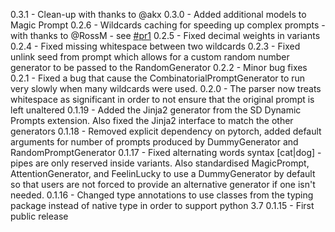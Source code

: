 0.3.1 - Clean-up with thanks to @akx
0.3.0 - Added additional models to Magic Prompt
0.2.6 - Wildcards caching for speeding up complex prompts - with thanks to @RossM - see [#pr1](https://github.com/adieyal/dynamicprompts/pull/1)
0.2.5 - Fixed decimal weights in variants
0.2.4 - Fixed missing whitespace between two wildcards
0.2.3 - Fixed unlink seed from prompt which allows for a custom random number generator to be passed to the RandomGenerator
0.2.2 - Minor bug fixes
0.2.1 - Fixed a bug that cause the CombinatorialPromptGenerator to run very slowly when many wildcards were used.
0.2.0 - The parser now treats whitespace as significant in order to not ensure that the original prompt is left unaltered
0.1.19 - Added the Jinja2 generator from the SD Dynamic Prompts extension. Also fixed the Jinja2 interface to match the other generators
0.1.18 - Removed explicit dependency on pytorch, added default arguments for number of prompts produced by DummyGenerator and RandomPromptGenerator
0.1.17 - Fixed alternating words syntax [cat|dog] - pipes are only reserved inside variants. Also standardised MagicPrompt, AttentionGenerator, and FeelinLucky to use a DummyGenerator by default so that users are not forced to provide an alternative generator if one isn't needed.
0.1.16 - Changed type annotations to use classes from the typing package instead of native type in order to support python 3.7
0.1.15 - First public release
